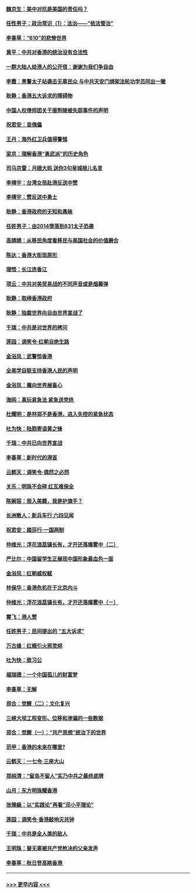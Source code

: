 #### [魏京生：美中对抗是美国的责任吗？](../pages/nsc993/n11500723.md?t=09051844) 
#### [任性男子：政治常识（1）：法治——“依法管治”](../pages/nsc993/n11500791.md?t=09051844) 
#### [李春草：“610”的悲惨世界](../pages/nsc993/n11501141.md?t=09051844) 
#### [黄平：中共对香港的统治没有合法性](../pages/nsc993/n11499473.md?t=09051844) 
#### [一群大陆人给港人的公开信：谢谢为我们争自由](../pages/nsc993/n11500402.md?t=09051844) 
#### [李霞：黑警太子站袭击无辜民众 与中共天安门绑架法轮功学员同出一辙](../pages/nsc993/n11499805.md?t=09051844) 
#### [耿静：香港五大诉求的障碍物](../pages/nsc993/n11497578.md?t=09051844) 
#### [中国人权律师团关于唐荆陵被失踪事件的声明](../pages/nsc993/n11500014.md?t=09051844) 
#### [祝君安：哀傀儡](../pages/nsc993/n11499776.md?t=09051844) 
#### [王丹：海外红卫兵值得警惕](../pages/nsc993/n11498138.md?t=09051844) 
#### [梁京：理解香港“勇武派”的历史角色](../pages/nsc993/n11498006.md?t=09051844) 
#### [司马京雷：月娥大妈  送你3句皇城根儿名言](../pages/nsc993/n11497885.md?t=09051844) 
#### [李靖宇：台湾女孩赴港反送中赞](../pages/nsc993/n11497721.md?t=09051844) 
#### [李靖宇：赞反送中勇士](../pages/nsc993/n11497452.md?t=09051844) 
#### [耿静：香港政府的无知和愚昧](../pages/nsc993/n11494238.md?t=09051844) 
#### [任姓男子：由2014堕落到831太子恐袭](../pages/nsc993/n11496683.md?t=09051844) 
#### [高婧婧：从移民角度看移民与美国社会的价值磨合](../pages/nsc993/n11495757.md?t=09051844) 
#### [陈达：香港大街现原形 ](../pages/nsc993/n11495441.md?t=09051844) 
#### [理悟：长江连香江](../pages/nsc993/n11495377.md?t=09051844) 
#### [项云：中共对美贸易战的不同声音或是烟幕弹](../pages/nsc993/n11494929.md?t=09051844) 
#### [耿静：取缔香港政府](../pages/nsc993/n11494218.md?t=09051844) 
#### [耿静：独裁世界向自由世界宣战了](../pages/nsc993/n11494190.md?t=09051844) 
#### [千瑞：中共是对世界的拷问](../pages/nsc993/n11493021.md?t=09051844) 
#### [莲园：调笑令‧红朝自绝生路](../pages/nsc993/n11493011.md?t=09051844) 
#### [金浴凤：武警惊香港](../pages/nsc993/n11492994.md?t=09051844) 
#### [全美学自联支持香港人民的声明](../pages/nsc993/n11492630.md?t=09051844) 
#### [金浴凤：魔向世界展畜心](../pages/nsc993/n11492599.md?t=09051844) 
#### [海网：真玩紧急法 紧急送党终 ](../pages/nsc993/n11492535.md?t=09051844) 
#### [杜耀明：是林郑不是香港，进入失控的紧急状态](../pages/nsc993/n11491420.md?t=09051844) 
#### [吐为快：陆胞寄语黄之锋](../pages/nsc993/n11491117.md?t=09051844) 
#### [千瑞：中共已向世界宣战](../pages/nsc993/n11490123.md?t=09051844) 
#### [李春草：新时代的港首](../pages/nsc993/n11489864.md?t=09051844) 
#### [云鹤天：调笑令·偶然之必然](../pages/nsc993/n11489701.md?t=09051844) 
#### [关乐：明珠不会碎 红瓦难保全](../pages/nsc993/n11489647.md?t=09051844) 
#### [陈婉容：我入美籍，我是护旗手？](../pages/nsc993/n11487908.md?t=09051844) 
#### [长洲散人：新兵车行 六四见闻](../pages/nsc993/n11487729.md?t=09051844) 
#### [祝君安：踏莎行‧一国两制](../pages/nsc993/n11487699.md?t=09051844) 
#### [仲维光：浮花浪蕊镇长有，才开还落瘴雾中（二）](../pages/nsc993/n11483286.md?t=09051844) 
#### [严比尔：中国留学生正展现中国形象最血色一面](../pages/nsc993/n11485145.md?t=09051844) 
#### [金浴凤：红朝威权赋](../pages/nsc993/n11485191.md?t=09051844) 
#### [林保华：香港危机在于北京内斗](../pages/nsc993/n11484593.md?t=09051844) 
#### [仲维光：浮花浪蕊镇长有，才开还落瘴雾中（ㄧ）](../pages/nsc993/n11483259.md?t=09051844) 
#### [霄飞：港人赞](../pages/nsc993/n11482957.md?t=09051844) 
#### [任姓男子：民间提出的 “五大诉求”](../pages/nsc993/n11482897.md?t=09051844) 
#### [万古缘：红蛾引火邪灵烬](../pages/nsc993/n11482886.md?t=09051844) 
#### [吐为快：致习公](../pages/nsc993/n11482867.md?t=09051844) 
#### [福瑞德：一个中国孤儿的财富梦](../pages/nsc993/n11482817.md?t=09051844) 
#### [李春草：无解](../pages/nsc993/n11482791.md?t=09051844) 
#### [郑合：觉醒（二）：文化复兴](../pages/nsc993/n11478025.md?t=09051844) 
#### [三峡大坝工程变形、位移和渗漏的一些数据](../pages/nsc993/n11478232.md?t=09051844) 
#### [郑合：觉醒（一）：“共产思想”统治下的世界](../pages/nsc993/n11477663.md?t=09051844) 
#### [范甲：香港的未来在哪里?](../pages/nsc993/n11477249.md?t=09051844) 
#### [云鹤天：一七令·三座大山](../pages/nsc993/n11477192.md?t=09051844) 
#### [郑纯清：“留岛不留人”实乃中共之最终底牌](../pages/nsc993/n11476160.md?t=09051844) 
#### [山月：东方明珠耀香港](../pages/nsc993/n11476077.md?t=09051844) 
#### [张翎燊：以“实践论”再看“邓小平理论”](../pages/nsc993/n11475733.md?t=09051844) 
#### [莲园：调笑令‧香港敲响灭共钟](../pages/nsc993/n11475723.md?t=09051844) 
#### [千瑞：中共是全人类的敌人](../pages/nsc993/n11475329.md?t=09051844) 
#### [王明珠：替无辜被共产党枪决的父亲发声](../pages/nsc993/n11474570.md?t=09051844) 
#### [李春草：秋日登高眺香港 ](../pages/nsc993/n11474491.md?t=09051844) 

----
#### [ >>> 更早内容 <<< ](../indexes/nsc993-earlier.md)
